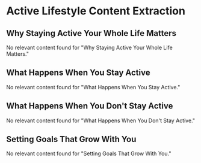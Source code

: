 # Active Lifestyle Content Extraction

## Why Staying Active Your Whole Life Matters

No relevant content found for "Why Staying Active Your Whole Life Matters."

## What Happens When You Stay Active

No relevant content found for "What Happens When You Stay Active."

## What Happens When You Don't Stay Active

No relevant content found for "What Happens When You Don't Stay Active."

## Setting Goals That Grow With You

No relevant content found for "Setting Goals That Grow With You."